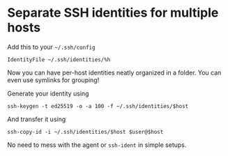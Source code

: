 Separate SSH identities for multiple hosts
==========================================

Add this to your `~/.ssh/config`

    IdentityFile ~/.ssh/identities/%h

Now you can have per-host identities neatly organized in a folder.
You can even use symlinks for grouping!

Generate your identity using

    ssh-keygen -t ed25519 -o -a 100 -f ~/.ssh/identities/$host

And transfer it using

    ssh-copy-id -i ~/.ssh/identities/$host $user@$host

No need to mess with the agent or `ssh-ident` in simple setups.
